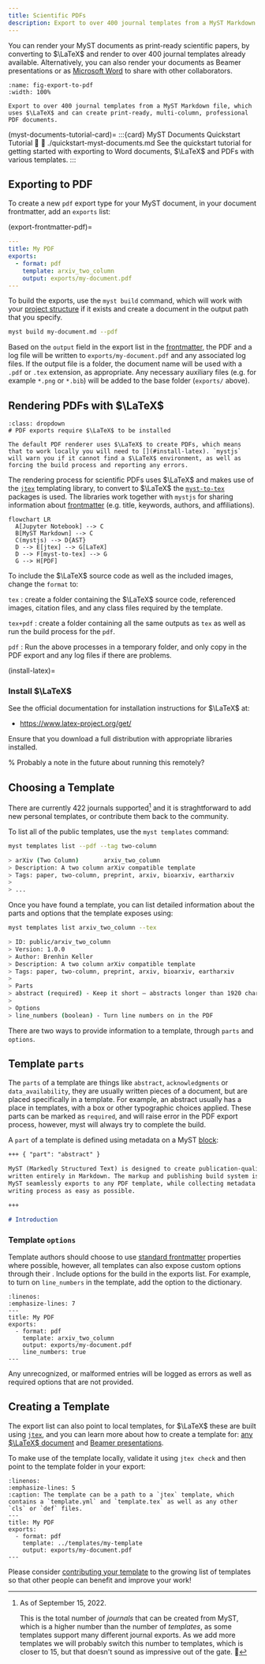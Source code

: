 ```yaml
---
title: Scientific PDFs
description: Export to over 400 journal templates from a MyST Markdown file, which uses LaTeX and can create print-ready, multi-column, professional PDF documents.
---
```


You can render your MyST documents as print-ready scientific papers, by converting to $\LaTeX$ and render to over 400 journal templates already available. Alternatively, you can also render your documents as Beamer presentations or as [Microsoft Word](./creating-word-documents.md) to share with other collaborators.

```{figure} ./images/pdf-exports.png
:name: fig-export-to-pdf
:width: 100%

Export to over 400 journal templates from a MyST Markdown file, which uses $\LaTeX$ and can create print-ready, multi-column, professional PDF documents.
```

(myst-documents-tutorial-card)=
:::{card} MyST Documents Quickstart Tutorial 📑
:link: ./quickstart-myst-documents.md
See the quickstart tutorial for getting started with exporting to Word documents, $\LaTeX$ and PDFs with various templates.
:::

## Exporting to PDF

To create a new `pdf` export type for your MyST document, in your document frontmatter, add an `exports` list:

(export-frontmatter-pdf)=

```yaml
---
title: My PDF
exports:
  - format: pdf
    template: arxiv_two_column
    output: exports/my-document.pdf
---
```

To build the exports, use the `myst build` command, which will work with your [project structure](./project-overview.md) if it exists and create a document in the output path that you specify.

```bash
myst build my-document.md --pdf
```

Based on the `output` field in the export list in the [frontmatter](#export-frontmatter-pdf), the PDF and a log file will be written to `exports/my-document.pdf` and any associated log files. If the output file is a folder, the document name will be used with a `.pdf` or `.tex` extension, as appropriate. Any necessary auxiliary files (e.g. for example `*.png` or `*.bib`) will be added to the base folder (`exports/` above).

## Rendering PDFs with $\LaTeX$

```{danger}
:class: dropdown
# PDF exports require $\LaTeX$ to be installed

The default PDF renderer uses $\LaTeX$ to create PDFs, which means that to work locally you will need to [](#install-latex). `mystjs` will warn you if it cannot find a $\LaTeX$ environment, as well as forcing the build process and reporting any errors.
```

The rendering process for scientific PDFs uses $\LaTeX$ and makes use of the [`jtex`](myst:jtex) templating library, to convert to $\LaTeX$ the [`myst-to-tex`](myst:myst-to-tex) packages is used. The libraries work together with `mystjs` for sharing information about [frontmatter](./frontmatter.md) (e.g. title, keywords, authors, and affiliations).

```{mermaid}
flowchart LR
  A[Jupyter Notebook] --> C
  B[MyST Markdown] --> C
  C(mystjs) --> D{AST}
  D --> E[jtex] --> G[LaTeX]
  D --> F[myst-to-tex] --> G
  G --> H[PDF]
```

To include the $\LaTeX$ source code as well as the included images, change the `format` to:

`tex`
: create a folder containing the $\LaTeX$ source code, referenced images, citation files, and any class files required by the template.

`tex+pdf`
: create a folder containing all the same outputs as `tex` as well as run the build process for the `pdf`.

`pdf`
: Run the above processes in a temporary folder, and only copy in the PDF export and any log files if there are problems.

(install-latex)=

### Install $\LaTeX$

See the official documentation for installation instructions for $\LaTeX$ at:

- <https://www.latex-project.org/get/>

Ensure that you download a full distribution with appropriate libraries installed.

% Probably a note in the future about running this remotely?

## Choosing a Template

There are currently 422 journals supported[^journals] and it is straghtforward to add new personal templates, or contribute them back to the community.

[^journals]: As of September 15, 2022.

    This is the total number of _journals_ that can be created from MyST, which is a higher number than the number of _templates_, as some templates support many different journal exports. As we add more templates we will probably switch this number to templates, which is closer to 15, but that doesn't sound as impressive out of the gate. 🚀

To list all of the public templates, use the `myst templates` command:

```bash
myst templates list --pdf --tag two-column

> arXiv (Two Column)       arxiv_two_column
> Description: A two column arXiv compatible template
> Tags: paper, two-column, preprint, arxiv, bioarxiv, eartharxiv
>
> ...
```

Once you have found a template, you can list detailed information about the parts and options that the template exposes using:

```bash
myst templates list arxiv_two_column --tex

> ID: public/arxiv_two_column
> Version: 1.0.0
> Author: Brenhin Keller
> Description: A two column arXiv compatible template
> Tags: paper, two-column, preprint, arxiv, bioarxiv, eartharxiv
>
> Parts
> abstract (required) - Keep it short — abstracts longer than 1920 characters will not be accepted ...
>
> Options
> line_numbers (boolean) - Turn line numbers on in the PDF
```

There are two ways to provide information to a template, through `parts` and `options`.

## Template `parts`

The `parts` of a template are things like `abstract`, `acknowledgments` or `data_availability`, they are usually written pieces of a document, but are placed specifically in a template. For example, an abstract usually has a place in templates, with a box or other typographic choices applied. These parts can be marked as `required`, and will raise error in the PDF export process, however, myst will always try to complete the build.

A `part` of a template is defined using metadata on a MyST [block](./blocks.md):

```markdown
+++ { "part": "abstract" }

MyST (Markedly Structured Text) is designed to create publication-quality documents
written entirely in Markdown. The markup and publishing build system is fantastic,
MyST seamlessly exports to any PDF template, while collecting metadata to make your
writing process as easy as possible.

+++

# Introduction
```

### Template `options`

Template authors should choose to use [standard frontmatter](./frontmatter.md) properties where possible, however, all templates can also expose custom options through their [](/jtex/template-yml). Include options for the build in the exports list. For example, to turn on `line_numbers` in the template, add the option to the dictionary.

```{code-block} yaml
:linenos:
:emphasize-lines: 7
---
title: My PDF
exports:
  - format: pdf
    template: arxiv_two_column
    output: exports/my-document.pdf
    line_numbers: true
---
```

Any unrecognized, or malformed entries will be logged as errors as well as required options that are not provided.

## Creating a Template

The export list can also point to local templates, for $\LaTeX$ these are built using [`jtex`](/jtex), and you can learn more about how to create a template for: [any $\LaTeX$ document](/jtex/create-a-latex-template) and [Beamer presentations](/jtex/create-a-beamer-template).

To make use of the template locally, validate it using `jtex check` and then point to the template folder in your export:

```{code-block} yaml
:linenos:
:emphasize-lines: 5
:caption: The template can be a path to a `jtex` template, which contains a `template.yml` and `template.tex` as well as any other `cls` or `def` files.
---
title: My PDF
exports:
  - format: pdf
    template: ../templates/my-template
    output: exports/my-document.pdf
---
```

Please consider [contributing your template](/jtex/contribute-a-template) to the growing list of templates so that other people can benefit and improve your work!

